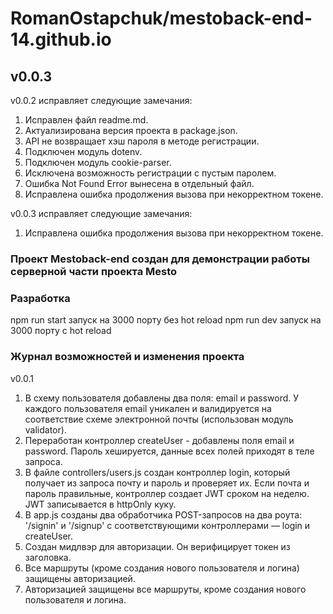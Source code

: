 # RomanOstapchuk/mestoback-end-14.github.io

## v0.0.3

v0.0.2 исправляет следующие замечания:
1) Исправлен файл readme.md.
2) Актуализирована версия проекта в package.json.
3) API не возвращает хэш пароля в методе регистрации.
4) Подключен модуль dotenv.
5) Подключен модуль cookie-parser.
6) Исключена возможность регистрации с пустым паролем.
7) Ошибка Not Found Error вынесена в отдельный файл.
8) Исправлена ошибка продолжения вызова при некорректном токене.

v0.0.3 исправляет следующие замечания:
1) Исправлена ошибка продолжения вызова при некорректном токене.

### Проект Mestoback-end создан для демонстрации работы серверной части проекта Mesto

### Разработка

npm run start запуск на 3000 порту без hot reload
npm run dev запуск на 3000 порту с hot reload

### Журнал возможностей и изменения проекта 

v0.0.1
1) В схему пользователя добавлены два поля: email и password. У каждого пользователя email уникален и валидируется на соответствие схеме электронной почты (использован модуль validator).
2) Переработан контроллер createUser - добавлены поля email и password. Пароль хешируется, данные всех полей приходят в теле запроса.
3) В файле controllers/users.js создан контроллер login, который получает из запроса почту и пароль и проверяет их. Если почта и пароль правильные, контроллер создает JWT сроком на неделю. JWT записывается в httpOnly куку.
4) В app.js созданы два обработчика POST-запросов на два роута: '/signin' и '/signup' с соответствующими контроллерами — login и createUser.
5) Создан мидлвэр для авторизации. Он верифицирует токен из заголовка.
6) Все маршруты (кроме создания нового пользователя и логина) защищены авторизацией.
7) Авторизацией защищены все маршруты, кроме создания нового пользователя и логина.
